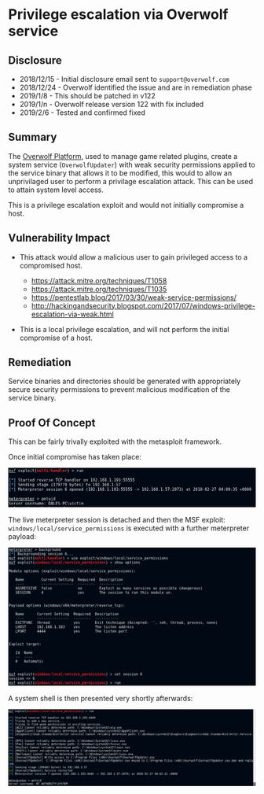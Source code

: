 # Privilege escalation via Overwolf service

## Disclosure
* 2018/12/15 - Initial disclosure email sent to `support@overwolf.com`
* 2018/12/24 - Overwolf identified the issue and are in remediation phase
* 2019/1/8   - This should be patched in v122
* 2019/1/n   - Overwolf release version 122 with fix included
* 2019/2/6   - Tested and confirmed fixed



## Summary 
The [Overwolf Platform](https://www.overwolf.com/), used to manage game related plugins, create a system service (`OverwolfUpdater`) with weak security permissions applied to the service binary that allows it to be modified, this would to allow an unprivilaged user to perform a privilage escalation attack. This can be used to attain system level access.

This is a privilege escalation exploit and would not initially compromise a host.

## Vulnerability Impact
* This attack would allow a malicious user to gain privileged access to a compromised host.
    * https://attack.mitre.org/techniques/T1058
    * https://attack.mitre.org/techniques/T1035
    * https://pentestlab.blog/2017/03/30/weak-service-permissions/
    * http://hackingandsecurity.blogspot.com/2017/07/windows-privilege-escalation-via-weak.html

* This is a local privilege escalation, and will not perform the initial compromise of a host. 

## Remediation
Service binaries and directories should be generated with appropriately secure security permissions to prevent malicious modification of the service binary.


## Proof Of Concept

This can be fairly trivally exploited with the metasploit framework.

Once initial compromise has taken place:

![Initial Compromise](initialuser.png)

The live meterpreter session is detached and then the MSF exploit: `windows/local/service_permissions` is executed with a further meterpreter payload:

![exploitation](exploitation.png)

A system shell is then presented very shortly afterwards:

![system](system.png)
